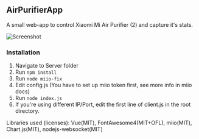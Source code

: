 ## AirPurifierApp  
A small web-app to control Xiaomi Mi Air Purifier (2) and capture it's stats.  

![Screenshot](https://i.imgur.com/hfD9Rdw.png)  

### Installation  
1) Navigate to Server folder  
2) Run `npm install`  
3) Run `node miio-fix`  
4) Edit config.js (You have to set up miio token first, see more info in miio docs)  
5) Run `node index.js`  
6) If you're using different IP/Port, edit the first line of client.js in the root directory.  

Libraries used (licenses): Vue(MIT), FontAwesome4(MIT+OFL), miio(MIT), Chart.js(MIT), nodejs-websocket(MIT)
